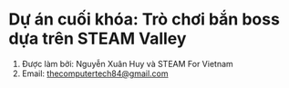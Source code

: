 # Dự án cuối khóa: Trò chơi bắn boss dựa trên STEAM Valley




1. Được làm bởi: Nguyễn Xuân Huy và STEAM For Vietnam
2. Email: thecomputertech84@gmail.com